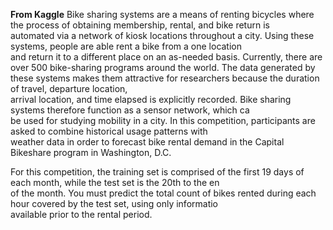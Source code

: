 **From Kaggle**
Bike sharing systems are a means of renting bicycles where the process of obtaining membership, rental, and bike return is   
automated via a network of kiosk locations throughout a city. Using these systems, people are able rent a bike from a one location   
and return it to a different place on an as-needed basis. Currently, there are over 500 bike-sharing programs around the world.
The data generated by these systems makes them attractive for researchers because the duration of travel, departure location,  
arrival location, and time elapsed is explicitly recorded. Bike sharing systems therefore function as a sensor network, which ca  
be used for studying mobility in a city. In this competition, participants are asked to combine historical usage patterns with   
weather data in order to forecast bike rental demand in the Capital Bikeshare program in Washington, D.C.

For this competition, the training set is comprised of the first 19 days of each month, while the test set is the 20th to the en  
of the month. You must predict the total count of bikes rented during each hour covered by the test set, using only informatio  
available prior to the rental period.
